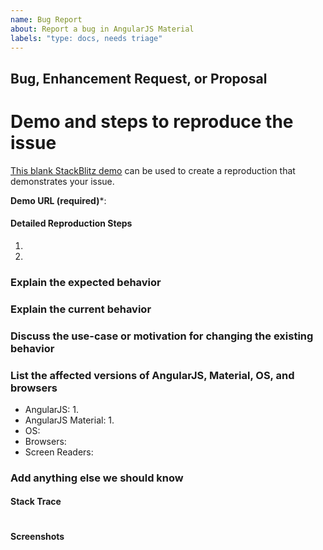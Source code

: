 ```yaml
---
name: Bug Report
about: Report a bug in AngularJS Material
labels: "type: docs, needs triage"
---
```

<!-- 
Filling out this template is required! Do not delete it when submitting your issue!
Without this information, your issue may be auto-closed. 

Please submit AngularJS Material questions to the
[AngularJS Material Forum](https://groups.google.com/forum/#!forum/ngmaterial)
instead of submitting an issue.

---------------------------------------------------------------------
This repo is for AngularJS Material, not Angular Material or the CDK.
---------------------------------------------------------------------

Please submit Angular Material and CDK questions
[here](https://groups.google.com/forum/#!forum/angular-material2)
and issues [here](https://github.com/angular/components/issues).
-->
## Bug, Enhancement Request, or Proposal

<!-- Please note that we are not accepting major feature requests, i.e. requests for new components, at this time. -->

# Demo and steps to reproduce the issue
[This blank StackBlitz demo](https://stackblitz.com/edit/angularjs-material-blank?file=app%2Fapp.template.html) can be used to create a reproduction that demonstrates your issue.

**Demo URL (required)***:  

#### Detailed Reproduction Steps
1. 
1. 

### Explain the expected behavior


### Explain the current behavior


### Discuss the use-case or motivation for changing the existing behavior


### List the affected versions of AngularJS, Material, OS, and browsers
<!-- Please note that only issues related to AngularJS 1.x and AngularJS Material 1.x should be submitted here.
Please submit Angular Material and CDK questions [here](https://groups.google.com/forum/#!forum/angular-material2)
and issues [here](https://github.com/angular/components/issues).
-->
- AngularJS: 1.
- AngularJS Material: 1.
- OS: 
- Browsers: 
- Screen Readers: 
 
### Add anything else we should know


#### Stack Trace
```

```

#### Screenshots


<!-- Please double check that you have provided the required reproduction steps
     and a Demo via StackBlitz, CodePen, Plunker, or GitHub repo.
-->
